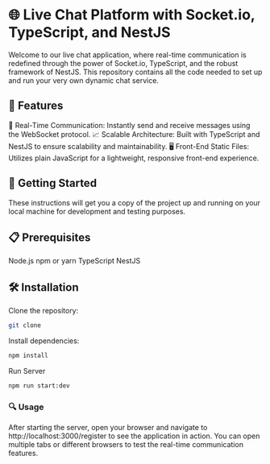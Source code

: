 # 🌐 Live Chat Platform with Socket.io, TypeScript, and NestJS
Welcome to our live chat application, where real-time communication is redefined through the power of Socket.io, TypeScript, and the robust framework of NestJS. This repository contains all the code needed to set up and run your very own dynamic chat service.

## 🌟 Features
📡 Real-Time Communication: Instantly send and receive messages using the WebSocket protocol.
📈 Scalable Architecture: Built with TypeScript and NestJS to ensure scalability and maintainability.
🖥️ Front-End Static Files: Utilizes plain JavaScript for a lightweight, responsive front-end experience.

## 🚀 Getting Started
These instructions will get you a copy of the project up and running on your local machine for development and testing purposes.

## 📋 Prerequisites
Node.js
npm or yarn
TypeScript
NestJS
## 🛠 Installation
Clone the repository:
```bash
git clone 
```

Install dependencies:
```bash
npm install
```

Run Server
```bash
npm run start:dev
```
### 🔍 Usage
After starting the server, open your browser and navigate to http://localhost:3000/register to see the application in action. You can open multiple tabs or different browsers to test the real-time communication features.
